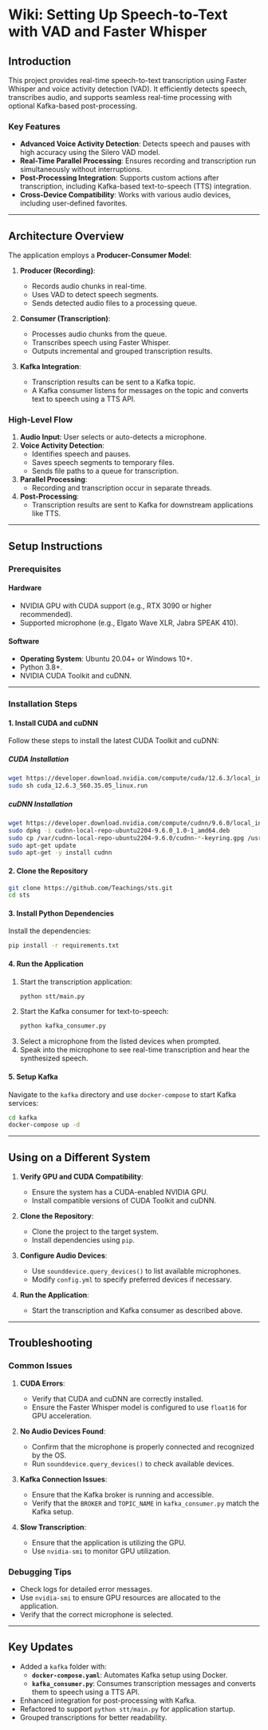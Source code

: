 # **Wiki: Setting Up Speech-to-Text with VAD and Faster Whisper**

## **Introduction**
This project provides real-time speech-to-text transcription using Faster Whisper and voice activity detection (VAD). It efficiently detects speech, transcribes audio, and supports seamless real-time processing with optional Kafka-based post-processing.

### **Key Features**
- **Advanced Voice Activity Detection**: Detects speech and pauses with high accuracy using the Silero VAD model.
- **Real-Time Parallel Processing**: Ensures recording and transcription run simultaneously without interruptions.
- **Post-Processing Integration**: Supports custom actions after transcription, including Kafka-based text-to-speech (TTS) integration.
- **Cross-Device Compatibility**: Works with various audio devices, including user-defined favorites.

---

## **Architecture Overview**
The application employs a **Producer-Consumer Model**:

1. **Producer (Recording)**:
   - Records audio chunks in real-time.
   - Uses VAD to detect speech segments.
   - Sends detected audio files to a processing queue.

2. **Consumer (Transcription)**:
   - Processes audio chunks from the queue.
   - Transcribes speech using Faster Whisper.
   - Outputs incremental and grouped transcription results.

3. **Kafka Integration**:
   - Transcription results can be sent to a Kafka topic.
   - A Kafka consumer listens for messages on the topic and converts text to speech using a TTS API.

### **High-Level Flow**
1. **Audio Input**: User selects or auto-detects a microphone.
2. **Voice Activity Detection**:
   - Identifies speech and pauses.
   - Saves speech segments to temporary files.
   - Sends file paths to a queue for transcription.
3. **Parallel Processing**:
   - Recording and transcription occur in separate threads.
4. **Post-Processing**:
   - Transcription results are sent to Kafka for downstream applications like TTS.

---

## **Setup Instructions**

### **Prerequisites**

#### **Hardware**
- NVIDIA GPU with CUDA support (e.g., RTX 3090 or higher recommended).
- Supported microphone (e.g., Elgato Wave XLR, Jabra SPEAK 410).

#### **Software**
- **Operating System**: Ubuntu 20.04+ or Windows 10+.
- Python 3.8+.
- NVIDIA CUDA Toolkit and cuDNN.

---

### **Installation Steps**

#### 1. **Install CUDA and cuDNN**
Follow these steps to install the latest CUDA Toolkit and cuDNN:

##### **CUDA Installation**
```bash
wget https://developer.download.nvidia.com/compute/cuda/12.6.3/local_installers/cuda_12.6.3_560.35.05_linux.run
sudo sh cuda_12.6.3_560.35.05_linux.run
```

##### **cuDNN Installation**
```bash
wget https://developer.download.nvidia.com/compute/cudnn/9.6.0/local_installers/cudnn-local-repo-ubuntu2204-9.6.0_1.0-1_amd64.deb
sudo dpkg -i cudnn-local-repo-ubuntu2204-9.6.0_1.0-1_amd64.deb
sudo cp /var/cudnn-local-repo-ubuntu2204-9.6.0/cudnn-*-keyring.gpg /usr/share/keyrings/
sudo apt-get update
sudo apt-get -y install cudnn
```

#### 2. **Clone the Repository**
```bash
git clone https://github.com/Teachings/sts.git
cd sts
```

#### 3. **Install Python Dependencies**

Install the dependencies:
```bash
pip install -r requirements.txt
```

#### 4. **Run the Application**
1. Start the transcription application:
   ```bash
   python stt/main.py
   ```
2. Start the Kafka consumer for text-to-speech:
   ```bash
   python kafka_consumer.py
   ```
3. Select a microphone from the listed devices when prompted.
4. Speak into the microphone to see real-time transcription and hear the synthesized speech.

#### 5. **Setup Kafka**
Navigate to the `kafka` directory and use `docker-compose` to start Kafka services:
```bash
cd kafka
docker-compose up -d
```

---

## **Using on a Different System**

1. **Verify GPU and CUDA Compatibility**:
   - Ensure the system has a CUDA-enabled NVIDIA GPU.
   - Install compatible versions of CUDA Toolkit and cuDNN.

2. **Clone the Repository**:
   - Clone the project to the target system.
   - Install dependencies using `pip`.

3. **Configure Audio Devices**:
   - Use `sounddevice.query_devices()` to list available microphones.
   - Modify `config.yml` to specify preferred devices if necessary.

4. **Run the Application**:
   - Start the transcription and Kafka consumer as described above.

---

## **Troubleshooting**

### **Common Issues**
1. **CUDA Errors**:
   - Verify that CUDA and cuDNN are correctly installed.
   - Ensure the Faster Whisper model is configured to use `float16` for GPU acceleration.

2. **No Audio Devices Found**:
   - Confirm that the microphone is properly connected and recognized by the OS.
   - Run `sounddevice.query_devices()` to check available devices.

3. **Kafka Connection Issues**:
   - Ensure that the Kafka broker is running and accessible.
   - Verify that the `BROKER` and `TOPIC_NAME` in `kafka_consumer.py` match the Kafka setup.

4. **Slow Transcription**:
   - Ensure that the application is utilizing the GPU.
   - Use `nvidia-smi` to monitor GPU utilization.

### **Debugging Tips**
- Check logs for detailed error messages.
- Use `nvidia-smi` to ensure GPU resources are allocated to the application.
- Verify that the correct microphone is selected.

---

## **Key Updates**
- Added a `kafka` folder with:
  - **`docker-compose.yaml`**: Automates Kafka setup using Docker.
  - **`kafka_consumer.py`**: Consumes transcription messages and converts them to speech using a TTS API.
- Enhanced integration for post-processing with Kafka.
- Refactored to support `python stt/main.py` for application startup.
- Grouped transcriptions for better readability.
